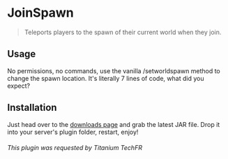 # JoinSpawn
> Teleports players to the spawn of their current world when they join.

## Usage
No permissions, no commands, use the vanilla /setworldspawn method to change the spawn location. It's literally 7 lines of code, what did you expect?

## Installation
Just head over to the [downloads page](https://github.com/Rayzr522/JoinSpawn/releases) and grab the latest JAR file. Drop it into your server's plugin folder, restart, enjoy!


###### This plugin was requested by _Titanium TechFR_
